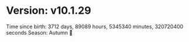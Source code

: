 # Version: v10.1.29
Time since birth: 3712 days, 89089 hours, 5345340 minutes, 320720400 seconds
Season: Autumn 🍁
